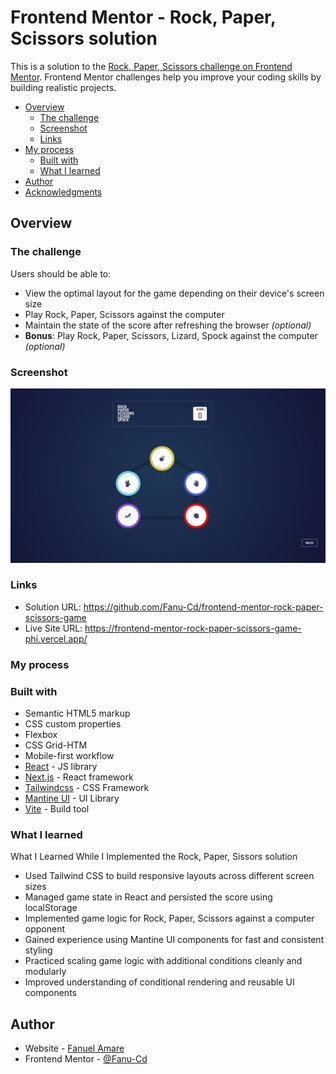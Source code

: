# Frontend Mentor - Rock, Paper, Scissors solution

This is a solution to the [Rock, Paper, Scissors challenge on Frontend Mentor](https://www.frontendmentor.io/challenges/rock-paper-scissors-game-pTgwgvgH). Frontend Mentor challenges help you improve your coding skills by building realistic projects.

- [Overview](#overview)
  - [The challenge](#the-challenge)
  - [Screenshot](#screenshot)
  - [Links](#links)
- [My process](#my-process)
  - [Built with](#built-with)
  - [What I learned](#what-i-learned)
- [Author](#author)
- [Acknowledgments](#acknowledgments)

## Overview

### The challenge

Users should be able to:

- View the optimal layout for the game depending on their device's screen size
- Play Rock, Paper, Scissors against the computer
- Maintain the state of the score after refreshing the browser _(optional)_
- **Bonus**: Play Rock, Paper, Scissors, Lizard, Spock against the computer _(optional)_

### Screenshot

![Main Page](image.png)

### Links

- Solution URL: https://github.com/Fanu-Cd/frontend-mentor-rock-paper-scissors-game
- Live Site URL: https://frontend-mentor-rock-paper-scissors-game-phi.vercel.app/

### My process

### Built with

- Semantic HTML5 markup
- CSS custom properties
- Flexbox
- CSS Grid-HTM
- Mobile-first workflow
- [React](https://reactjs.org/) - JS library
- [Next.js](https://nextjs.org/) - React framework
- [Tailwindcss](https://tailwindcss.com/) - CSS Framework
- [Mantine UI](https://mantine.dev/) - UI Library
- [Vite](https://vite.dev/) - Build tool

### What I learned

What I Learned While I Implemented the Rock, Paper, Sissors solution

- Used Tailwind CSS to build responsive layouts across different screen sizes
- Managed game state in React and persisted the score using localStorage
- Implemented game logic for Rock, Paper, Scissors against a computer opponent
- Gained experience using Mantine UI components for fast and consistent styling
- Practiced scaling game logic with additional conditions cleanly and modularly
- Improved understanding of conditional rendering and reusable UI components

## Author

- Website - [Fanuel Amare](http://fanuel-amare-personal-portfolio-v2.vercel.app/)
- Frontend Mentor - [@Fanu-Cd](https://www.frontendmentor.io/profile/Fanu-Cd)
